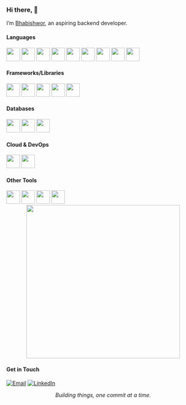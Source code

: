 ### Hi there, 👋
I’m [Bhabishwor](https://bhabishworgrg.github.io/), an aspiring backend developer.

<div>
    <div>
        <h4>Languages</h4>
        <img height="35" src="https://raw.githubusercontent.com/marwin1991/profile-technology-icons/refs/heads/main/icons/c%23.png"/>
        <img height="35" src="https://raw.githubusercontent.com/marwin1991/profile-technology-icons/refs/heads/main/icons/java.png"/>
        <img height="35" src="https://raw.githubusercontent.com/marwin1991/profile-technology-icons/refs/heads/main/icons/python.png"/>
        <img height="35" src="https://raw.githubusercontent.com/marwin1991/profile-technology-icons/refs/heads/main/icons/javascript.png"/>
        <img height="35" src="https://raw.githubusercontent.com/marwin1991/profile-technology-icons/refs/heads/main/icons/c.png"/>
        <img height="35" src="https://raw.githubusercontent.com/marwin1991/profile-technology-icons/refs/heads/main/icons/c++.png"/>
        <img height="35" src="https://raw.githubusercontent.com/marwin1991/profile-technology-icons/refs/heads/main/icons/kotlin.png"/>
        <img height="35" src="https://raw.githubusercontent.com/marwin1991/profile-technology-icons/refs/heads/main/icons/lua.png"/>
        <img height="35" src="https://raw.githubusercontent.com/marwin1991/profile-technology-icons/refs/heads/main/icons/bash.png"/>
    </div>
    <div>
        <h4>Frameworks/Libraries</h4>
        <img height="35" src="https://raw.githubusercontent.com/marwin1991/profile-technology-icons/refs/heads/main/icons/_net_core.png"/>
        <img height="35" src="https://raw.githubusercontent.com/marwin1991/profile-technology-icons/refs/heads/main/icons/odoo.png"/>
        <img height="35" src="https://raw.githubusercontent.com/marwin1991/profile-technology-icons/refs/heads/main/icons/react.png"/>
        <img height="35" src="https://raw.githubusercontent.com/marwin1991/profile-technology-icons/refs/heads/main/icons/bootstrap.png"/>
        <img height="35" src="https://raw.githubusercontent.com/marwin1991/profile-technology-icons/refs/heads/main/icons/tailwind_css.png"/>
    </div>
    <div>
        <h4>Databases</h4>
        <img height="35" src="https://raw.githubusercontent.com/marwin1991/profile-technology-icons/refs/heads/main/icons/postgresql.png"/>
        <img height="35" src="https://raw.githubusercontent.com/marwin1991/profile-technology-icons/refs/heads/main/icons/sqlite.png"/>
        <img height="35" src="https://raw.githubusercontent.com/marwin1991/profile-technology-icons/refs/heads/main/icons/oracle.png"/>
    </div>
    <div>
        <h4>Cloud & DevOps</h4>
        <img height="35" src="https://raw.githubusercontent.com/marwin1991/profile-technology-icons/refs/heads/main/icons/microsoft_azure.png"/>
        <img height="35" src="https://raw.githubusercontent.com/marwin1991/profile-technology-icons/refs/heads/main/icons/terraform.png"/>
    </div>
    <div>
        <h4>Other Tools</h4>
        <img height="35" src="https://raw.githubusercontent.com/marwin1991/profile-technology-icons/refs/heads/main/icons/git.png"/>
        <img height="35" src="https://raw.githubusercontent.com/marwin1991/profile-technology-icons/refs/heads/main/icons/linux.png"/>
        <img height="35" src="https://raw.githubusercontent.com/marwin1991/profile-technology-icons/refs/heads/main/icons/godot.png"/>
        <img height="35" src="https://raw.githubusercontent.com/marwin1991/profile-technology-icons/refs/heads/main/icons/android_studio.png"/>
    </div>
</div>

<div align="center">
    <img width="400" src="https://gh-readme-profile.vercel.app/api?username=Bhabishworgrg&theme=dark"/>
</div>

#### Get in Touch
[<img src="https://img.shields.io/badge/email-white?&style=for-the-badge&logo=gmail" alt="Email"/>](mailto:bhabishworgrg@gmail.com)
[<img src="https://img.shields.io/badge/linkedin-blue?&style=for-the-badge" alt="LinkedIn"/>](https://www.linkedin.com/in/bhabishwor-gurung/)

<p align="center">
    <em>Building things, one commit at a time.</em>
</p>
